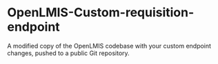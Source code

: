 # OpenLMIS-Custom-requisition-endpoint
A modified copy of the OpenLMIS codebase with your custom endpoint changes, pushed to a public Git repository.
